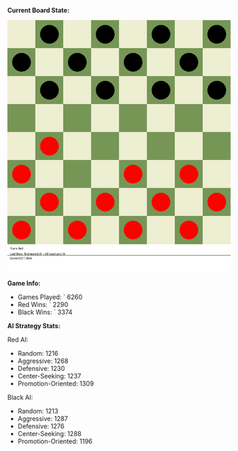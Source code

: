 
**Current Board State:**  
<!-- START_GIF -->
![Checkers Game](./checkers_game.gif)
<!-- END_GIF -->

**Game Info:**  
- Games Played: `<!-- GAMES_PLAYED --> 6260
- Red Wins: `<!-- RED_WINS --> 2290
- Black Wins: `<!-- BLACK_WINS --> 3374

<!-- AI_STATS -->
**AI Strategy Stats:**

Red AI:
- Random: 1216
- Aggressive: 1268
- Defensive: 1230
- Center-Seeking: 1237
- Promotion-Oriented: 1309

Black AI:
- Random: 1213
- Aggressive: 1287
- Defensive: 1276
- Center-Seeking: 1288
- Promotion-Oriented: 1196
